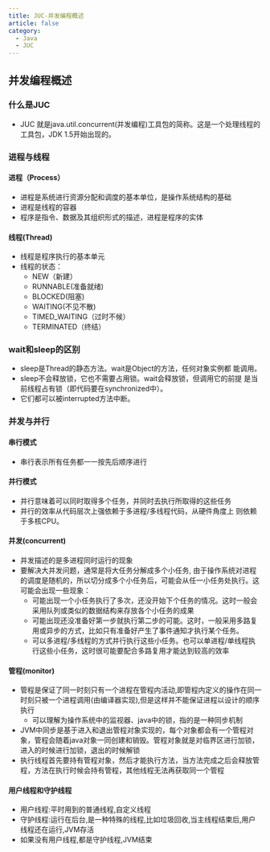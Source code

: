 ```yaml
---
title: JUC-并发编程概述
article: false
category:
  - Java
  - JUC
---
```

## 并发编程概述
### 什么是JUC
- JUC 就是java.util.concurrent(并发编程)工具包的简称。这是一个处理线程的工具包，JDK 1.5开始出现的。
### 进程与线程
#### 进程（Process）
- 进程是系统进行资源分配和调度的基本单位，是操作系统结构的基础
- 进程是线程的容器
- 程序是指令、数据及其组织形式的描述，进程是程序的实体
#### 线程(Thread)
- 线程是程序执行的基本单元
- 线程的状态：
  - NEW（新建）
  - RUNNABLE(准备就绪)
  - BLOCKED(阻塞)
  - WAITING(不见不散)
  - TIMED_WAITING（过时不候）
  - TERMINATED（终结）
### wait和sleep的区别
- sleep是Thread的静态方法。wait是Object的方法，任何对象实例都 能调用。
- sleep不会释放锁，它也不需要占用锁。wait会释放锁，但调用它的前提 是当前线程占有锁（即代码要在synchronized中）。
- 它们都可以被interrupted方法中断。
### 并发与并行
#### 串行模式
- 串行表示所有任务都一一按先后顺序进行
#### 并行模式
- 并行意味着可以同时取得多个任务，并同时去执行所取得的这些任务
- 并行的效率从代码层次上强依赖于多进程/多线程代码，从硬件角度上 则依赖于多核CPU。
#### 并发(concurrent)
- 并发描述的是多进程同时运行的现象
- 要解决大并发问题，通常是将大任务分解成多个小任务, 由于操作系统对进程的调度是随机的，所以切分成多个小任务后，可能会从任一小任务处执行。这可能会出现一些现象：
  - 可能出现一个小任务执行了多次，还没开始下个任务的情况。这时一般会采用队列或类似的数据结构来存放各个小任务的成果
  - 可能出现还没准备好第一步就执行第二步的可能。这时，一般采用多路复用或异步的方式，比如只有准备好产生了事件通知才执行某个任务。
  - 可以多进程/多线程的方式并行执行这些小任务。也可以单进程/单线程执行这些小任务，这时很可能要配合多路复用才能达到较高的效率
#### 管程(monitor)
- 管程是保证了同一时刻只有一个进程在管程内活动,即管程内定义的操作在同一时刻只被一个进程调用(由编译器实现),但是这样并不能保证进程以设计的顺序执行
  - 可以理解为操作系统中的监视器、java中的锁，指的是一种同步机制
- JVM中同步是基于进入和退出管程对象实现的，每个对象都会有一个管程对象，管程会随着java对象一同创建和销毁。管程对象就是对临界区进行加锁，进入的时候进行加锁，退出的时候解锁
- 执行线程首先要持有管程对象，然后才能执行方法，当方法完成之后会释放管程，方法在执行时候会持有管程，其他线程无法再获取同一个管程
#### 用户线程和守护线程
- 用户线程:平时用到的普通线程,自定义线程 
- 守护线程:运行在后台,是一种特殊的线程,比如垃圾回收,当主线程结束后,用户线程还在运行,JVM存活 
- 如果没有用户线程,都是守护线程,JVM结束